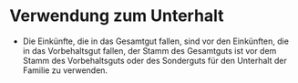 # Verwendung zum Unterhalt

- Die Einkünfte, die in das Gesamtgut fallen, sind vor den Einkünften, die in das Vorbehaltsgut fallen, der Stamm des Gesamtguts ist vor dem Stamm des Vorbehaltsguts oder des Sonderguts für den Unterhalt der Familie zu verwenden.

